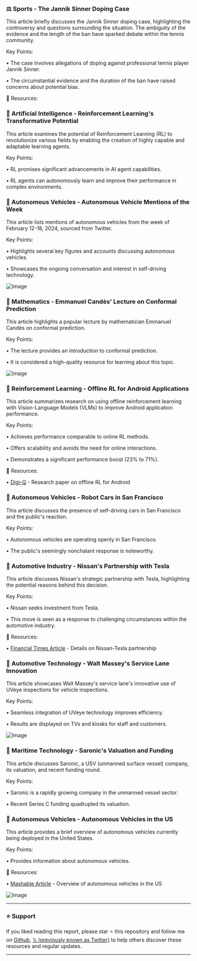 ### ⚖️ Sports - The Jannik Sinner Doping Case

This article briefly discusses the Jannik Sinner doping case, highlighting the controversy and questions surrounding the situation.  The ambiguity of the evidence and the length of the ban have sparked debate within the tennis community.

Key Points:

• The case involves allegations of doping against professional tennis player Jannik Sinner.

• The circumstantial evidence and the duration of the ban have raised concerns about potential bias.


🔗 Resources:


### 🤖 Artificial Intelligence - Reinforcement Learning's Transformative Potential

This article examines the potential of Reinforcement Learning (RL) to revolutionize various fields by enabling the creation of highly capable and adaptable learning agents.

Key Points:

• RL promises significant advancements in AI agent capabilities.

•  RL agents can autonomously learn and improve their performance in complex environments.


### 🤖 Autonomous Vehicles - Autonomous Vehicle Mentions of the Week

This article lists mentions of autonomous vehicles from the week of February 12-18, 2024, sourced from Twitter.

Key Points:

•  Highlights several key figures and accounts discussing autonomous vehicles.


• Showcases the ongoing conversation and interest in self-driving technology.


![Image](https://pbs.twimg.com/media/GkZzgSSWYAATekf?format=jpg&name=small)


### 🤖 Mathematics - Emmanuel Candès' Lecture on Conformal Prediction

This article highlights a popular lecture by mathematician Emmanuel Candès on conformal prediction.

Key Points:

•  The lecture provides an introduction to conformal prediction.


• It is considered a high-quality resource for learning about this topic.


![Image](https://pbs.twimg.com/media/GkVJNHrXUAEhSP1?format=jpg&name=small)


### 🤖 Reinforcement Learning - Offline RL for Android Applications

This article summarizes research on using offline reinforcement learning with Vision-Language Models (VLMs) to improve Android application performance.

Key Points:

• Achieves performance comparable to online RL methods.

• Offers scalability and avoids the need for online interactions.


• Demonstrates a significant performance boost (23% to 71%).


🔗 Resources:

• [Digi-Q](http://digiq-agent.com) - Research paper on offline RL for Android


### 🤖 Autonomous Vehicles - Robot Cars in San Francisco

This article discusses the presence of self-driving cars in San Francisco and the public's reaction.

Key Points:

• Autonomous vehicles are operating openly in San Francisco.


• The public's seemingly nonchalant response is noteworthy.



### 🤖 Automotive Industry - Nissan's Partnership with Tesla

This article discusses Nissan's strategic partnership with Tesla, highlighting the potential reasons behind this decision.

Key Points:

• Nissan seeks investment from Tesla.


• This move is seen as a response to challenging circumstances within the automotive industry.


🔗 Resources:

• [Financial Times Article](https://on.ft.com/4bbmGGI) - Details on Nissan-Tesla partnership


### 🤖 Automotive Technology - Walt Massey's Service Lane Innovation

This article showcases Walt Massey's service lane's innovative use of UVeye inspections for vehicle inspections.

Key Points:

• Seamless integration of UVeye technology improves efficiency.


• Results are displayed on TVs and kiosks for staff and customers.


![Image](https://pbs.twimg.com/media/GkUtEfTXEAAQMD_?format=jpg&name=small)


### 🤖 Maritime Technology - Saronic's Valuation and Funding

This article discusses Saronic, a USV (unmanned surface vessel) company, its valuation, and recent funding round.

Key Points:

• Saronic is a rapidly growing company in the unmanned vessel sector.


• Recent Series C funding quadrupled its valuation.


### 🤖 Autonomous Vehicles - Autonomous Vehicles in the US

This article provides a brief overview of autonomous vehicles currently being deployed in the United States.

Key Points:

•  Provides information about autonomous vehicles.



🔗 Resources:

• [Mashable Article](https://mashable.com/article/everything-know-robotaxi-driverless-vehicles…) - Overview of autonomous vehicles in the US


![Image](https://pbs.twimg.com/media/GkUnOM8WQAAZxru?format=jpg&name=small)


---

### ⭐️ Support

If you liked reading this report, please star ⭐️ this repository and follow me on [Github](https://github.com/Drix10), [𝕏 (previously known as Twitter)](https://x.com/DRIX_10_) to help others discover these resources and regular updates.

---